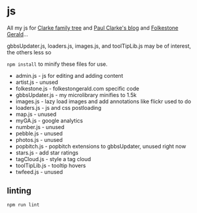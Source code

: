 # js

All my js for [Clarke family tree](http://www.clarkeology.com)
and [Paul Clarke's blog](http://www.clarkeology.com/blog)
and [Folkestone Gerald](http://www.folkestonegerald.com)...

gbbsUpdater.js, loaders.js, images.js, and toolTipLib.js may be of interest, the others less so

`npm install` to minify these files for use.

- admin.js - js for editing and adding content
- artist.js - unused
- folkestone.js - folkestongerald.com specific code
- gbbsUpdater.js - my microlibrary minifies to 1.5k
- images.js - lazy load images and add annotations like flickr used to do
- loaders.js - js and css postloading
- map.js - unused
- myGA.js - google analytics
- number.js - unused
- pebble.js - unused
- photos.js - unused
- popbitch.js - popbitch extensions to gbbsUpdater, unused right now
- stars.js - add star ratings
- tagCloud.js - style a tag cloud
- toolTipLib.js - tooltip hovers
- twfeed.js - unused

## linting

`npm run lint`
